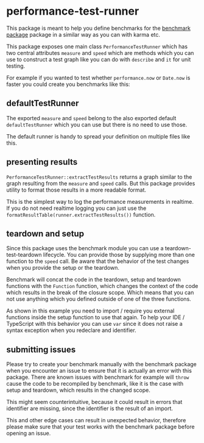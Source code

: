 # performance-test-runner

This package is meant to help you define benchmarks for the [benchmark package](https://www.npmjs.com/package/benchmark) package in a similar way as you can with karma etc.

This package exposes one main class `PerformanceTestRunner` which has two central attributes `measure` and `speed` which are methods which you can use to construct a test graph like you can do with `describe` and `it` for unit testing.

For example if you wanted to test whether `performance.now` or `Date.now` is faster you could create you benchmarks like this:

<!-- USEFILE: examples\simple-tests.ts; str => str.replace(/\.\.\//g, 'performance-test-runner/') -->

## defaultTestRunner

The exported `measure` and `speed` belong to the also exported default `defaultTestRunner` which you can use but there is no need to use those.

<!-- USEFILE: examples\create-own.ts; str => str.replace(/\.\.\//g, 'performance-test-runner/') -->

The default runner is handy to spread your definition on multiple files like this.

<!-- USEFILE: examples\spread-definition.ts; str => str.replace(/\.\.\//g, 'performance-test-runner/') -->

## presenting results

`PerformanceTestRunner::extractTestResults` returns a graph similar to the graph resulting from the `measure` and `speed` calls. But this package provides utility to format those results in a more readable format.

<!-- USEFILE: examples\log-results.ts; str => str.replace(/\.\.\//g, 'performance-test-runner/') -->

This is the simplest way to log the performance measurements in realtime. If you do not need realtime logging you can just use the `formatResultTable(runner.extractTestResults())` function.

## teardown and setup

Since this package uses the benchmark module you can use a teardown-test-teardown lifecycle. You can provide those by supplying more than one function to the `speed` call. Be aware that the behavior of the test changes when you provide the setup or the teardown.

Benchmark will concat the code in the teardown, setup and teardown functions with the `Function` function, which changes the context of the code which results in the break of the closure scope. Which means that you can not use anything which you defined outside of one of the three functions.

As shown in this example you need to import / require you external functions inside the setup function to use that again. To help your IDE / TypeScript with this behavior you can use `var` since it does not raise a syntax exception when you redeclare and identifier.

<!-- USEFILE: examples\setup-teardown.ts; str => str.replace(/\.\.\//g, 'performance-test-runner/') -->

## submitting issues
 
Please try to create your benchmark manually with the benchmark package when you encounter an issue to ensure that it is actually an error with this package. There are known issues with benchmark for example will `throw` cause the code to be recompiled by benchmark, like it is the case with setup and teardown, which results in the changed scope.

This might seem counterintuitive, because it could result in errors that identifier are missing, since the identifier is the result of an import.

This and other edge cases can result in unexpected behavior, therefore please make sure that your test works with the benchmark package before opening an issue.
